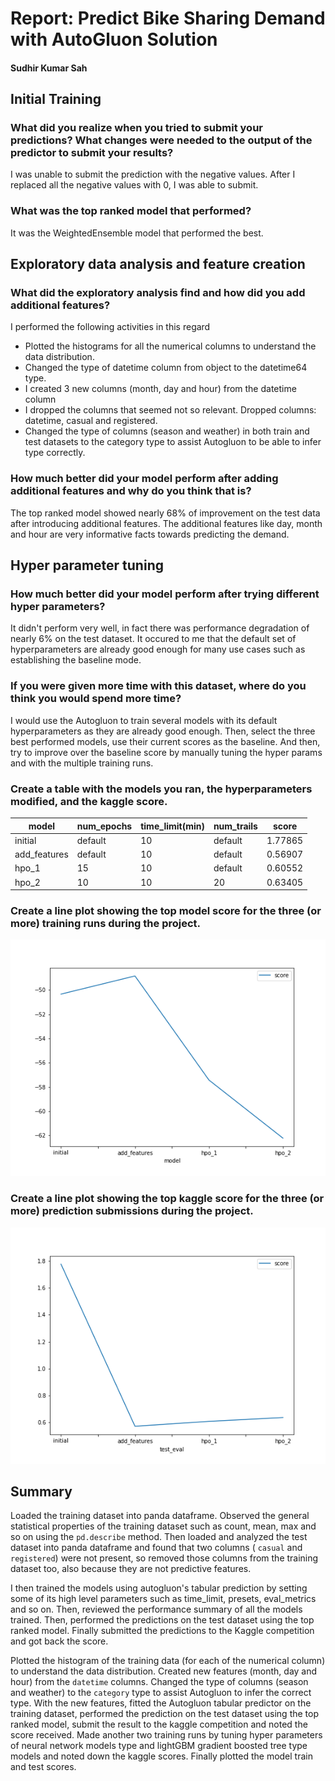 # Report: Predict Bike Sharing Demand with AutoGluon Solution
#### Sudhir Kumar Sah

## Initial Training
### What did you realize when you tried to submit your predictions? What changes were needed to the output of the predictor to submit your results?
I was unable to submit the prediction with the negative values. After I replaced all the negative values with 0, I was able to submit.

### What was the top ranked model that performed?
It was the WeightedEnsemble model that performed the best.

## Exploratory data analysis and feature creation
### What did the exploratory analysis find and how did you add additional features?
I performed the following activities in this regard
- Plotted the histograms for all the numerical columns to understand the data distribution.
- Changed the type of datetime column from object to the datetime64 type.
- I created 3 new columns (month, day and hour) from the datetime column
- I dropped the columns that seemed not so relevant. Dropped columns: datetime, casual and registered.
- Changed the type of columns (season and weather) in both train and test datasets to the category type to assist Autogluon to be able to infer type correctly.

### How much better did your model perform after adding additional features and why do you think that is?
The top ranked model showed nearly 68% of improvement on the test data after introducing additional features. The additional features like day, month and hour are very informative facts towards predicting the demand. 

## Hyper parameter tuning
### How much better did your model perform after trying different hyper parameters?
It didn't perform very well, in fact there was performance degradation of nearly 6% on the test dataset. It occured to me that the default set of hyperparameters are already good enough for many use cases such as establishing the baseline mode. 

### If you were given more time with this dataset, where do you think you would spend more time?
I would use the Autogluon to train several models with its default hyperparameters as they are already good enough. Then, select the three best performed models, use their current scores as the baseline. And then, try to improve over the baseline score by manually tuning the hyper params and with the multiple training runs.    

### Create a table with the models you ran, the hyperparameters modified, and the kaggle score.
|model|num_epochs|time_limit(min)|num_trails|score|
|--|--|--|--|--|
|initial|default|10|default|1.77865|
|add_features|default|10|default|0.56907|
|hpo_1|15|10|default|0.60552|
|hpo_2|10|10|20|0.63405|

### Create a line plot showing the top model score for the three (or more) training runs during the project.

![model_train_score.png](img/model_train_score.png)

### Create a line plot showing the top kaggle score for the three (or more) prediction submissions during the project.

![model_test_score.png](img/model_test_score.png)

## Summary

Loaded the training dataset into panda dataframe. Observed the general statistical properties of the training dataset such as count, mean, max and so on using the `pd.describe` method. Then loaded and analyzed the test dataset into panda dataframe and found that two columns ( `casual` and `registered`) were not present, so removed those columns from the training dataset too, also because they are not predictive features.

I then trained the models using autogluon's tabular prediction by setting some of its high level parameters such as time_limit, presets, eval_metrics and so on. Then, reviewed the performance summary of all the models trained. Then, performed the predictions on the test dataset using the top ranked model. Finally submitted the predictions to the Kaggle competition and got back the score. 

Plotted the histogram of the training data (for each of the numerical column) to understand the data distribution. Created new features (month, day and hour) from the `datetime` columns. Changed the type of columns (season and weather) to the `category` type to assist Autogluon to infer the correct type. With the new features, fitted the Autogluon tabular predictor on the training dataset, performed the prediction on the test dataset using the top ranked model, submit the result to the kaggle competition and noted the score received. Made another two training runs by tuning hyper parameters of neural network models type and lightGBM gradient boosted tree type models and noted down the kaggle scores. Finally plotted the model train and test scores.
